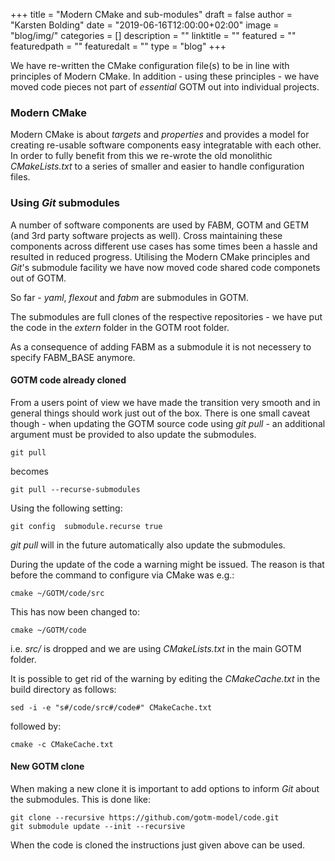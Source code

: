 +++
title = "Modern CMake and sub-modules" 
draft = false
author = "Karsten Bolding"
date = "2019-06-16T12:00:00+02:00"
image = "blog/img/"
categories = []
description = ""
linktitle = ""
featured = ""
featuredpath = ""
featuredalt = ""
type = "blog"
+++

We have re-written the CMake configuration file(s) to be in line with principles of Modern CMake. In addition - using these principles - we have moved code pieces not part of _essential_ GOTM out into individual projects.

<!--more-->

### Modern CMake

Modern CMake is about _targets_ and _properties_ and provides a model for creating re-usable software components easy integratable with each other. In order to fully benefit from this we re-wrote the old monolithic _CMakeLists.txt_ to a series of smaller and easier to handle configuration files.

### Using _Git_ submodules

A number of software components are used by FABM, GOTM and GETM (and 3rd party software projects as well). Cross maintaining these components across different use cases has some times been a hassle and resulted in reduced progress. Utilising the Modern CMake principles and _Git_'s submodule facility we have now moved code shared code componets out of GOTM.

So far - _yaml_, _flexout_ and _fabm_ are submodules in GOTM.

The submodules are full clones of the respective repositories - we have put the code in the _extern_ folder in the GOTM root folder.

As a consequence of adding FABM as a submodule it is not necessery to specify FABM_BASE anymore.


#### GOTM code already cloned
From a users point of view we have made the transition very smooth and in general things should work just out of the box. There is one small caveat though - when updating the GOTM source code using _git pull_ - an additional argument must be provided to also update the submodules.


```
git pull
```

becomes

```
git pull --recurse-submodules
```

Using the following setting:
```
git config  submodule.recurse true
```
_git pull_ will in the future automatically also update the submodules.

During the update of the code a warning might be issued. The reason is that before the command to configure via CMake was e.g.:
```
cmake ~/GOTM/code/src
```

This has now been changed to:
```
cmake ~/GOTM/code
```

i.e. _src/_ is dropped and we are using _CMakeLists.txt_ in the main GOTM folder.

It is possible to get rid of the warning by editing the _CMakeCache.txt_ in the build directory as follows:

```
sed -i -e "s#/code/src#/code#" CMakeCache.txt
```
followed by:
```
cmake -c CMakeCache.txt
```

#### New GOTM clone
When making a new clone it is important to add options to inform _Git_ about the submodules. This is done like:


```
git clone --recursive https://github.com/gotm-model/code.git
git submodule update --init --recursive
```

When the code is cloned the instructions just given above can be used.
